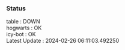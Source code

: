 ### Status


table : DOWN  
hogwarts : OK  
icy-bot : OK  
Latest Update : 2024-02-26 06:11:03.492250
